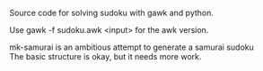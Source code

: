 Source code for solving sudoku with gawk and python.

Use gawk -f sudoku.awk \<input\> for the awk version.

mk-samurai is an ambitious attempt to generate a samurai sudoku  
The basic structure is okay, but it needs more work.
